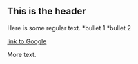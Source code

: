 ## This is the header

Here is some regular text.
 *bullet 1
 *bullet 2

[link to Google](http://www.google.com)

More text.